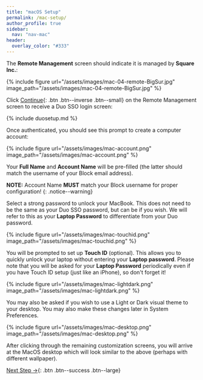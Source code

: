 ```yaml
---
title: "macOS Setup"
permalink: /mac-setup/
author_profile: true
sidebar:
  nav: "nav-mac"
header:
  overlay_color: "#333"
---
```


The __Remote Management__ screen should indicate it is managed by __Square Inc.__:

{% include figure url="/assets/images/mac-04-remote-BigSur.jpg" image_path="/assets/images/mac-04-remote-BigSur.jpg" %}

Click [Continue](){: .btn .btn--inverse .btn--small} on the Remote Management screen to receive a Duo SSO login screen:

{% include duosetup.md %}

Once authenticated, you should see this prompt to create a computer account:

{% include figure url="/assets/images/mac-account.png" image_path="/assets/images/mac-account.png" %}

Your __Full Name__ and __Account Name__ will be pre-filled (the latter should match the username of your Block email address).

__NOTE:__ Account Name __MUST__ match your Block username for proper configuration!
{: .notice--warning}

Select a strong password to unlock your MacBook. This does not need to be the same as your Duo SSO password, but can be if you wish. We will refer to this as your __Laptop Password__ to differentiate from your Duo password.

{% include figure url="/assets/images/mac-touchid.png" image_path="/assets/images/mac-touchid.png" %}

You will be prompted to set up __Touch ID__ (optional). This allows you to quickly unlock your laptop without entering your __Laptop password__. Please note that you will be asked for your __Laptop Password__ periodically even if you have Touch ID setup (just like an iPhone), so don't forget it!

{% include figure url="/assets/images/mac-lightdark.png" image_path="/assets/images/mac-lightdark.png" %}

You may also be asked if you wish to use a Light or Dark visual theme to your desktop. You may also make these changes later in System Preferences.

{% include figure url="/assets/images/mac-desktop.png" image_path="/assets/images/mac-desktop.png"  %}

After clicking through the remaining customization screens, you will arrive at the MacOS desktop which will look similar to the above (perhaps with different wallpaper).

[Next Step &rarr;](/mac-installs){: .btn .btn--success .btn--large}